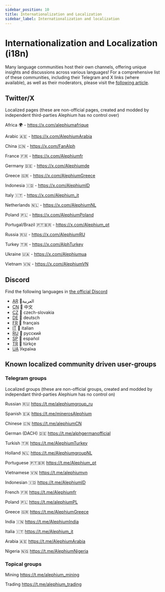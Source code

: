 ```yaml
---
sidebar_position: 10
title: Internationalization and Localization
sidebar_label: Internationalization and localization
---
```



# Internationalization and Localization (i18n)

Many language communities host their own channels, offering unique insights and discussions across various languages! For a comprehensive list of these communities, including their Telegram and X links (where available), as well as their moderators, please visit the [following article](https://x.com/alephium/status/1818326917881196594).

## Twitter/X

Localized pages (these are non-official pages, created and modded by independent third-parties Alephium has no control over)

Africa 🌍 - https://x.com/alephiumafrique

Arabic 🇦🇪 - https://x.com/AlephiumArabia

China 🇨🇳 - https://x.com/FanAlph

France 🇫🇷 - https://x.com/Alephiumfr

Germany 🇩🇪 - https://x.com/Alephiumde

Greece 🇬🇷 - https://x.com/AlephiumGreece

Indonesia 🇮🇩 - https://x.com/AlephiumID

Italy 🇮🇹 - https://x.com/Alephium_it

Netherlands 🇳🇱 - https://x.com/AlephiumNL

Poland 🇵🇱 - https://x.com/AlephiumPoland

Portugal/Brazil 🇵🇹🇧🇷 - https://x.com/Alephium_pt

Russia 🇷🇺 - https://x.com/AlephiumRU

Turkey 🇹🇷 - https://x.com/AlphTurkey

Ukraine 🇺🇦 - https://x.com/Alephiumua

Vietnam 🇻🇳 - https://x.com/AlephiumVN


## Discord

Find the following languages in [the official Discord](https://alephium.org/discord)

- [AR](https://discord.com/channels/747741246667227157/938131961866776646) 🌙العربية
- [CN](https://discord.com/channels/747741246667227157/908043080773566474) 🐼 中文
- [CZ](https://discord.com/channels/747741246667227157/926505567458050098) 🏒 czech-slovakia
- [DE](https://discord.com/channels/747741246667227157/908086677245919252) 🌭 deutsch
- [FR](https://discord.com/channels/747741246667227157/908086349641445436) 🥖 français
- [IT](https://discord.com/channels/747741246667227157/1261348572712931500) 🍕 italian
- [RU](https://discord.com/channels/747741246667227157/910086877724438528) 🐻 русский
- [SP](https://discord.com/channels/747741246667227157/929476045948731432) 🌮 español
- [TR](https://discord.com/channels/747741246667227157/932275739028496434) 🐺 türkçe
- [UA](https://discord.com/channels/747741246667227157/1110946315367624835) Україна

## Known localized community driven user-groups

### Telegram groups

Localized groups (these are non-official groups, created and modded by independant third-parties Alephium has no control on)

Russian                🇷🇺         https://t.me/alephiumgroup_ru

Spanish                🇪🇦         https://t.me/minerosAlephium

Chinese                🇨🇳         https://t.me/alephiumCN

German (DACH)  🇩🇪         https://t.me/alphgermanofficial

Turkish                🇹🇷          https://t.me/AlephiumTurkey

Holland               🇳🇱          https://t.me/AlephiumgroupNL

Portuguese   🇵🇹🇧🇷          https://t.me/Alephium_pt

Vietnamese       🇻🇳           https://t.me/alephiumvn

Indonesian        🇮🇩           https://t.me/AlephiumID

French               🇫🇷           https://t.me/Alephiumfr

Poland               🇵🇱           https://t.me/alephiumPL

Greece              🇬🇷           https://t.me/AlephiumGreece

India                  🇮🇳           https://t.me/AlephiumIndia

Italia                  🇮🇹           https://t.me/Alephium_it

Arabia               🇦🇪           https://t.me/AlephiumArabia

Nigeria              🇳🇬           https://t.me/AlephiumNigeria


### Topical groups

Mining https://t.me/alephium_mining

Trading https://t.me/alephium_trading

